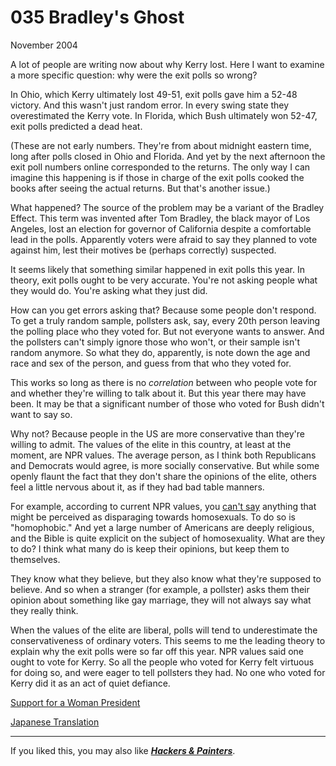 # 035 Bradley's Ghost

[](https://s.turbifycdn.com/aah/paulgraham/bradley-s-ghost-16.gif)   
  
 
  
 
  
 November 2004   
  
 A lot of people are writing now about why Kerry lost. Here I want to examine a more specific question: why were the exit polls so wrong?   
  
 In Ohio, which Kerry ultimately lost 49-51, exit polls gave him a 52-48 victory. And this wasn't just random error. In every swing state they overestimated the Kerry vote. In Florida, which Bush ultimately won 52-47, exit polls predicted a dead heat.   
  
 (These are not early numbers. They're from about midnight eastern time, long after polls closed in Ohio and Florida. And yet by the next afternoon the exit poll numbers online corresponded to the returns. The only way I can imagine this happening is if those in charge of the exit polls cooked the books after seeing the actual returns. But that's another issue.)   
  
 What happened? The source of the problem may be a variant of the Bradley Effect. This term was invented after Tom Bradley, the black mayor of Los Angeles, lost an election for governor of California despite a comfortable lead in the polls. Apparently voters were afraid to say they planned to vote against him, lest their motives be (perhaps correctly) suspected.   
  
 It seems likely that something similar happened in exit polls this year. In theory, exit polls ought to be very accurate. You're not asking people what they would do. You're asking what they just did.   
  
 How can you get errors asking that? Because some people don't respond. To get a truly random sample, pollsters ask, say, every 20th person leaving the polling place who they voted for. But not everyone wants to answer. And the pollsters can't simply ignore those who won't, or their sample isn't random anymore. So what they do, apparently, is note down the age and race and sex of the person, and guess from that who they voted for.   
  
 This works so long as there is no _correlation_ between who people vote for and whether they're willing to talk about it. But this year there may have been. It may be that a significant number of those who voted for Bush didn't want to say so.   
  
 Why not? Because people in the US are more conservative than they're willing to admit. The values of the elite in this country, at least at the moment, are NPR values. The average person, as I think both Republicans and Democrats would agree, is more socially conservative. But while some openly flaunt the fact that they don't share the opinions of the elite, others feel a little nervous about it, as if they had bad table manners.   
  
 For example, according to current NPR values, you [can't say](say.html) anything that might be perceived as disparaging towards homosexuals. To do so is "homophobic." And yet a large number of Americans are deeply religious, and the Bible is quite explicit on the subject of homosexuality. What are they to do? I think what many do is keep their opinions, but keep them to themselves.   
  
 They know what they believe, but they also know what they're supposed to believe. And so when a stranger (for example, a pollster) asks them their opinion about something like gay marriage, they will not always say what they really think.   
  
 When the values of the elite are liberal, polls will tend to underestimate the conservativeness of ordinary voters. This seems to me the leading theory to explain why the exit polls were so far off this year. NPR values said one ought to vote for Kerry. So all the people who voted for Kerry felt virtuous for doing so, and were eager to tell pollsters they had. No one who voted for Kerry did it as an act of quiet defiance.   
  
 
  
 
  
 
  
 
  
 
  
 
  
 [Support for a Woman President](http://www.rasmussenreports.com/2005/Woman%20President.htm)   
  
 [Japanese Translation](http://d.hatena.ne.jp/lionfan/20070127)   
  
 
  
 
  
 
  
 
  
 

 
* * *
 

 If you liked this, you may also like [**_Hackers & Painters_**](http://www.amazon.com/gp/product/0596006624).   

 

